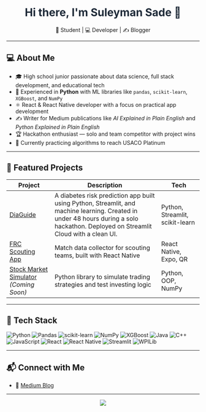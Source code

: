 <!-- Banner -->

<h1 align="center" style="color:#1E2A38;">
  Hi there, I'm Suleyman Sade 👋
</h1>

<p align="center">
  🧠 Student | 💻 Developer | ✍️ Blogger
</p>

---

## 💻 About Me

- 🎓 High school junior passionate about data science, full stack development, and educational tech  
- 🐍 Experienced in **Python** with ML libraries like `pandas`, `scikit-learn`, `XGBoost`, and `NumPy`  
- ⚛️ React & React Native developer with a focus on practical app development  
- ✍️ Writer for Medium publications like *AI Explained in Plain English* and *Python Explained in Plain English*  
- 🏆 Hackathon enthusiast — solo and team competitor with project wins  
- 🧠 Currently practicing algorithms to reach USACO Platinum

---

## 🚀 Featured Projects

| Project | Description | Tech |
|--------|-------------|------|
| [DiaGuide](https://github.com/SuleymanSade/DiaGuide) | A diabetes risk prediction app built using Python, Streamlit, and machine learning. Created in under 48 hours during a solo hackathon. Deployed on Streamlit Cloud with a clean UI. | Python, Streamlit, scikit-learn |
| [FRC Scouting App](https://github.com/Lakemonsters2635/FRC2025) | Match data collector for scouting teams, built with React Native | React Native, Expo, QR |
| [Stock Market Simulator](#) *(Coming Soon)* | Python library to simulate trading strategies and test investing logic | Python, OOP, NumPy |

---

## 🧰 Tech Stack

![Python](https://img.shields.io/badge/-Python-1E2A38?style=flat-square&logo=python&logoColor=gold)
![Pandas](https://img.shields.io/badge/-Pandas-1E2A38?style=flat-square&logo=pandas&logoColor=gold)
![scikit-learn](https://img.shields.io/badge/-scikit--learn-1E2A38?style=flat-square&logo=scikit-learn&logoColor=gold)
![NumPy](https://img.shields.io/badge/-NumPy-1E2A38?style=flat-square&logo=numpy&logoColor=gold)
![XGBoost](https://img.shields.io/badge/-XGBoost-1E2A38?style=flat-square&logo=xgboost&logoColor=gold)
![Java](https://img.shields.io/badge/-Java-1E2A38?style=flat-square&logo=java&logoColor=gold)
![C++](https://img.shields.io/badge/-C++-1E2A38?style=flat-square&logo=c%2B%2B&logoColor=gold)
![JavaScript](https://img.shields.io/badge/-JavaScript-1E2A38?style=flat-square&logo=javascript&logoColor=gold)
![React](https://img.shields.io/badge/-React-1E2A38?style=flat-square&logo=react&logoColor=gold)
![React Native](https://img.shields.io/badge/-React%20Native-1E2A38?style=flat-square&logo=react&logoColor=gold)
![Streamlit](https://img.shields.io/badge/-Streamlit-1E2A38?style=flat-square&logo=streamlit&logoColor=gold)
![WPILib](https://img.shields.io/badge/-WPILib-1E2A38?style=flat-square&logo=wpilib&logoColor=gold)

---

## 📬 Connect with Me

- 📝 [Medium Blog](https://medium.com/@suleymansade09)

---

<p align="center">
  <img src="https://capsule-render.vercel.app/api?type=waving&color=1E2A38&height=100&section=footer" />
</p>
